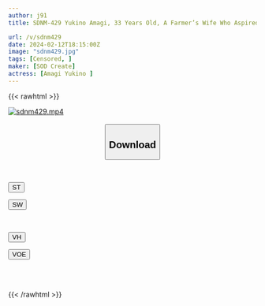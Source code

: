 ```yaml
---
author: j91
title: SDNM-429 Yukino Amagi, 33 Years Old, A Farmer’s Wife Who Aspired To Become An Enka Singer And Couldn’t Stop Yearning To Be On The Center Stage. Final Chapter, When I Went To A Hot Spring With My Husband, I Just Slept. Next Time, I Want To Make Wonderful Memories…A Sense Of Freedom And Pleasure. One Night And Two Day Hot Spring Trip Soaking In

url: /v/sdnm429
date: 2024-02-12T18:15:00Z
image: "sdnm429.jpg"
tags: [Censored, ]
maker: [SOD Create]
actress: [Amagi Yukino ]
---
```



{{< rawhtml >}}

<div class="video" data-videoid="PZdYr6WeYji0KZ2">
    <a href="javascript:;">
        <img src="/v/sdnm429/sdnm429.jpg" width="WIDTH" height="HEIGHT" alt="sdnm429.mp4" loading="lazy">
    </a>
</div>

<script type="text/javascript" src="https://j91.asia/asset/on-demand-st.js"></script>

<br>
  <link rel="stylesheet" href="https://j91.asia/asset/bs5.css">
  
  <center>
  <button class="btn btn-primary" type="button" data-bs-toggle="collapse" data-bs-target=".multi-collapse" aria-expanded="false" aria-controls="multiCollapseExample1 multiCollapseExample2"><h2>Download</h2></button></center>
</p>
<div class="row">
  <div class="col">
    <div class="collapse multi-collapse" id="multiCollapseExample1">
      <div class="card card-body">
	      	      <br>
<div class="buttons">  
<p><a href="https://streamtape.to/v/PZdYr6WeYji0KZ2" target="_blank"><button class="btn-hover color-3"><i class="fa fa-download"></i> ST</button></a></p>
<p><a href="https://cdnwish.com/p08p4v9nt4ph" target="_blank"><button class="btn-hover color-2"><i class="fa fa-download"></i> SW</button></a></p></div>
    </div>
  </div>
</div>
  <div class="col">
    <div class="collapse multi-collapse" id="multiCollapseExample2">
      <div class="card card-body">
	      <br>
<div class="buttons">
<p><a href="https://vidhidepro.com/f/qgz28dr59iyw"><button class="btn-hover color-9"><i class="fa fa-download"></i> VH</button></a></p>
<p><a href="https://voe.sx/kkeilta3hr0r"><button class="btn-hover color-8"><i class="fa fa-download"></i> VOE</button></a></p></div>
<br><br>
      </div>
    </div>
  </div>
</div>

{{< /rawhtml >}}